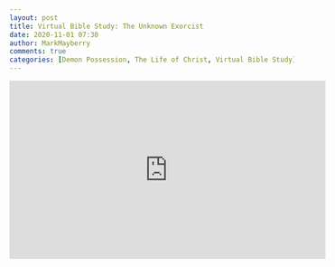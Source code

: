 ```yaml
---
layout: post
title: Virtual Bible Study: The Unknown Exorcist
date: 2020-11-01 07:30
author: MarkMayberry
comments: true
categories: [Demon Possession, The Life of Christ, Virtual Bible Study]
---
```

<!-- wp:html -->
<iframe src="https://www.facebook.com/plugins/video.php?href=https%3A%2F%2Fwww.facebook.com%2Fascoc.org%2Fvideos%2F355630565496803%2F&show_text=0&width=560" width="560" height="315" style="border:none;overflow:hidden" scrolling="no" frameborder="0" allowTransparency="true" allowFullScreen="true"></iframe>
<!-- /wp:html -->
